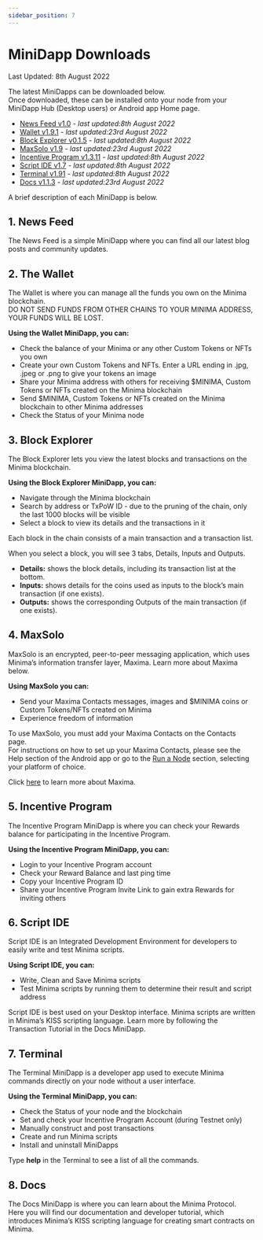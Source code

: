 ```yaml
---
sidebar_position: 7
---
```


# MiniDapp Downloads

Last Updated: 8th August 2022

The latest MiniDapps can be downloaded below. <br/>
Once downloaded, these can be installed onto your node from your MiniDapp Hub (Desktop users) or Android app Home page. 

- [News Feed v1.0](https://github.com/minima-global/Minima/blob/master/dapps/news-1.0.mds.zip?raw=true) *- last updated:8th August 2022*
- [Wallet v1.9.1](https://github.com/minima-global/Minima/blob/master/dapps/wallet_1.9.1.mds.zip?raw=true) *- last updated:23rd August 2022*
- [Block Explorer v0.1.5](https://github.com/minima-global/Minima/blob/master/dapps/block-0.1.5.mds.zip?raw=true) *- last updated:8th August 2022*
- [MaxSolo v1.9](https://github.com/minima-global/Minima/blob/master/dapps/maxsolo_1.9.mds.zip?raw=true) *- last updated:23rd August 2022*
- [Incentive Program v1.3.11](https://github.com/minima-global/Minima/blob/master/dapps/ic_1.3.11.mds.zip?raw=true) *- last updated:8th August 2022*
- [Script IDE v1.7](https://github.com/minima-global/Minima/blob/master/dapps/scriptide-1.7.mds.zip?raw=true) *- last updated:8th August 2022*
- [Terminal v1.91](https://github.com/minima-global/Minima/blob/master/dapps/terminal-1.91.mds.zip?raw=true) *- last updated:8th August 2022*
- [Docs v1.1.3](https://github.com/minima-global/Minima/blob/master/dapps/docs_1.1.3.mds.zip?raw=true) *- last updated:23rd August 2022*


A brief description of each MiniDapp is below.

## 1. News Feed
The News Feed is a simple MiniDapp where you can find all our latest blog posts and community updates. 

## 2. The Wallet 
The Wallet is where you can manage all the funds you own on the Minima blockchain.<br/>
DO NOT SEND FUNDS FROM OTHER CHAINS TO YOUR MINIMA ADDRESS, YOUR FUNDS WILL BE LOST.

**Using the Wallet MiniDapp, you can:**
- Check the balance of your Minima or any other Custom Tokens or NFTs you own 
- Create your own Custom Tokens and NFTs. Enter a URL ending in .jpg, .jpeg or .png to give your tokens an image
- Share your Minima address with others for receiving $MINIMA, Custom Tokens or NFTs created on the Minima blockchain
- Send $MINIMA, Custom Tokens or NFTs created on the Minima blockchain to other Minima addresses
- Check the Status of your Minima node

## 3. Block Explorer
The Block Explorer lets you view the latest blocks and transactions on the Minima blockchain.

**Using the Block Explorer MiniDapp, you can:**
- Navigate through the Minima blockchain
- Search by address or TxPoW ID - due to the pruning of the chain, only the last 1000 blocks will be visible
- Select a block to view its details and the transactions in it

Each block in the chain consists of a main transaction and a transaction list. 

When you select a block, you will see 3 tabs, Details, Inputs and Outputs. 
- **Details:** shows the block details, including its transaction list at the bottom.
- **Inputs:** shows details for the coins used as inputs to the block’s main transaction (if one exists). 
- **Outputs:** shows the corresponding Outputs of the main transaction (if one exists).

## 4. MaxSolo

MaxSolo is an encrypted, peer-to-peer messaging application, which uses Minima’s information transfer layer, Maxima. Learn more about Maxima below.
	
**Using MaxSolo you can:**
- Send your Maxima Contacts messages, images and $MINIMA coins or Custom Tokens/NFTs created on Minima 
- Experience freedom of information

To use MaxSolo, you must add your Maxima Contacts on the Contacts page.<br/>
For instructions on how to set up your Maxima Contacts, please see the Help section of the Android app or go to the [Run a Node](/docs/runanode/get_started_in_3_steps) section, selecting your platform of choice.

Click [here](/docs/learn/maxima/maximaintro) to learn more about Maxima.

## 5. Incentive Program
The Incentive Program MiniDapp is where you can check your Rewards balance for participating in the Incentive Program.
 
**Using the Incentive Program MiniDapp, you can:**
- Login to your Incentive Program account
- Check your Reward Balance and last ping time
- Copy your Incentive Program ID 
- Share your Incentive Program Invite Link to gain extra Rewards for inviting others

## 6. Script IDE
Script IDE is an Integrated Development Environment for developers to easily write and test Minima scripts.

**Using Script IDE, you can:**
- Write, Clean and Save Minima scripts
- Test Minima scripts by running them to determine their result and script address

Script IDE is best used on your Desktop interface. Minima scripts are written in Minima’s KISS scripting language. Learn more by following the Transaction Tutorial in the Docs MiniDapp.

## 7. Terminal
The Terminal MiniDapp is a developer app used to execute Minima commands directly on your node without a user interface. 

**Using the Terminal MiniDapp, you can:**
- Check the Status of your node and the blockchain
- Set and check your Incentive Program Account (during Testnet only)
- Manually construct and post transactions
- Create and run Minima scripts
- Install and uninstall MiniDapps

Type **help** in the Terminal to see a list of all the commands. 

## 8. Docs
The Docs MiniDapp is where you can learn about the Minima Protocol. <br/>
Here you will find our documentation and developer tutorial, which introduces Minima’s KISS scripting language for creating smart contracts on Minima.